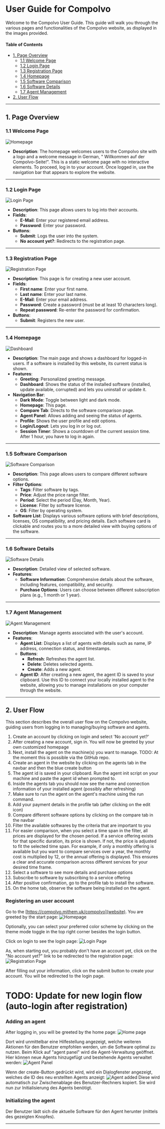 # User Guide for Compolvo

Welcome to the Compolvo User Guide. This guide will walk you through the various pages and functionalities of the
Compolvo website, as displayed in the images provided.

#### Table of Contents

* [1. Page Overview](#1-page-overview)
    * [1.1 Welcome Page](#11-welcome-page)
    * [1.2 Login Page](#12-login-page)
    * [1.3 Registration Page](#13-registration-page)
    * [1.4 Homepage](#14-homepage)
    * [1.5 Software Comparison](#15-software-comparison)
    * [1.6 Software Details](#16-software-details)
    * [1.7 Agent Management](#17-agent-management)
* [2. User Flow](#2-user-flow)

---

## 1. Page Overview

### 1.1 Welcome Page

![Homepage](../images/homepage.png)

- **Description**: The homepage welcomes users to the Compolvo site with a logo and a welcome message in German, "
  Willkommen auf der Compolvo-Seite!".
  This is a static welcome page with no interactive elements. To proceed, log in to your account. Once logged in, use
  the navigation bar that appears to explore the website.

---

### 1.2 Login Page

![Login Page](../images/login_page.png)

- **Description**: This page allows users to log into their accounts.
- **Fields**:
    - **E-Mail**: Enter your registered email address.
    - **Password**: Enter your password.
- **Buttons**:
    - **Submit**: Logs the user into the system.
    - **No account yet?**: Redirects to the registration page.

---

### 1.3 Registration Page

![Registration Page](../images/registration.png)

- **Description**: This page is for creating a new user account.
- **Fields**:
    - **First name**: Enter your first name.
    - **Last name**: Enter your last name.
    - **E-Mail**: Enter your email address.
    - **Password**: Create a password (must be at least 10 characters long).
    - **Repeat password**: Re-enter the password for confirmation.
- **Buttons**:
    - **Submit**: Registers the new user.

---

### 1.4 Homepage

![Dashboard](../images/dashboard_ws.jpeg)

- **Description**: The main page and shows a dashboard for logged-in users. If a software is installed by this website,
  its current status is shown.
- **Features**:
    - **Greeting**: Personalized greeting message.
    - **Dashboard**: Shows the status of the installed software (installed, update available, corrupted) and lets you
      uninstall or update it.
- **Navigation Bar**:
    - **Dark Mode**: Toggle between light and dark mode.
    - **Homepage**: This page.
    - **Compare Tab**: Directs to the software comparison page.
    - **Agent Panel**: Allows adding and seeing the status of agents.
    - **Profile**: Shows the user profile and edit options.
    - **Login/Logout**: Lets you log in or log out.
    - **Session Timer**: Shows a countdown of the current session time. After 1 hour, you have to log in again.

---

### 1.5 Software Comparison

![Software Comparison](../images/comparison.png)

- **Description**: This page allows users to compare different software options.
- **Filter Options**:
    - **Tags**: Filter software by tags.
    - **Price**: Adjust the price range filter.
    - **Period**: Select the period (Day, Month, Year).
    - **License**: Filter by software license.
    - **OS**: Filter by operating system.
- **Software List**: Displays various software options with brief descriptions, licenses, OS compatibility, and pricing
  details. Each software card is clickable and routes you to a more detailed view with buying options of the software.

---

### 1.6 Software Details

![Software Details](../images/software_detail.png)

- **Description**: Detailed view of selected software.
- **Features**:
    - **Software Information**: Comprehensive details about the software, including features, compatibility, and
      security.
    - **Purchase Options**: Users can choose between different subscription plans (e.g., 1 month or 1 year).

---

### 1.7 Agent Management

![Agent Management](../images/add_agent.png)

- **Description**: Manage agents associated with the user's account.
- **Features**:
    - **Agent List**: Displays a list of agents with details such as name, IP address, connection status, and
      timestamps.
    - **Buttons**:
        - **Refresh**: Refreshes the agent list.
        - **Delete**: Deletes selected agents.
        - **Create**: Adds a new agent.
    - **Agent ID**: After creating a new agent, the agent ID is saved to your clipboard. Use this ID to connect your
      locally installed agent to the website, allowing you to manage installations on your computer through the website.

---

## 2. User Flow

This section describes the overall user flow on the Compolvo website, guiding users from logging in
to managing/buying software and agents.

1. Create an account by clicking on login and select 'No account yet?'
2. After creating a new account, sign in. You will now be greeted by your own customized homepage
3. Next, install the agent on the machine(s) you want to manage. TODO: At the moment this is
   possible via the GitHub repo.
4. Create an agent in the website by clicking on the agents tab in the navbar and then the blue create button
5. The agent id is saved in your clipboard. Run the agent init script on your machine and paste the
   agent id when prompted to.
6. Inside the agents tab you should now see the name and connection information of your installed
   agent (possibly after refreshing)
7. Make sure to run the agent on the agent's machine using the run command.
8. Add your payment details in the profile tab (after clicking on the edit icon)
9. Compare different software options by clicking on the compare tab in the navbar
10. Filter the available softwares by the criteria that are important to you
11. For easier comparison, when you select a time span in the filter, all prices are displayed for the chosen period. If
    a service offering exists for that specific duration, its price is shown. If not, the price is adjusted to fit the
    selected time span. For example, if only a monthly offering is available but you want to compare services over a
    year, the monthly cost is multiplied by 12, or the annual offering is displayed. This ensures a clear and accurate
    comparison across different services for your desired time frame.
12. Select a software to see more details and purchase options
13. Subscribe to software by subscribing to a service offering
14. After positive confirmation, go to the profile tab to install the software.
15. On the home tab, observe the software being installed on the agent.

### Registering an user account

Go to the [https://compolvo.mithem.uk/compolvo](website). You are greeted by the start page:
![Homepage](../images/homepage.png)

Optionally, you can select your preferred color scheme by clicking on the theme mode toggle in the
top right corner besides the login button.

Click on login to see the login page:
![Login Page](../images/login_page.png)

As, when starting out, you probably don't have an account yet, click on the "No account yet?" link
to be redirected to the registration page:
![Registration Page](../images/registration_submit_highlighted.png)

After filling out your information, click on the submit button to create your account. You will be
redirected to the login page.

# TODO: Update for new login flow (auto-login after registration)

### Adding an agent

After logging in, you will be greeted by the home page:
![Home page](../images/home_page_empty.png)

Dort wird unmittelbar eine Hilfestellung angezeigt, welche weiteren Aktionen für den Benutzer
empfohlen werden, um die Software optimal zu nutzen.
Beim Klick auf "agent panel" wird die Agent-Verwaltung geöffnet. Hier können neue Agents hinzugefügt
und bestehende Agents verwaltet werden:
![Agent Panel](../images/agent_management_create_highlighted.png)

Wenn der create-Button gedrückt wird, wird ein Dialogfenster angezeigt, welches die ID des neu
erstellten Agents anzeigt:
![Agent added](../images/agent_added.png)
Diese wird automatisch zur Zwischenablage des Benutzer-Rechners kopiert. Sie wird nun zur
Initialisierung des Agents benötigt.

### Initializing the agent

Der Benutzer lädt sich die aktuelle Software für den Agent herunter (mittels des gezeigten Knopfes).

---
